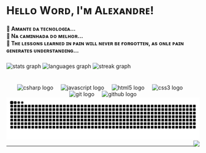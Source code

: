 <h1 align="left"> Hᴇʟʟᴏ Wᴏʀᴅ, I'ᴍ Aʟᴇxᴀɴᴅʀᴇ! </h1>


<h4 align="left">🔭 Aᴍᴀɴᴛᴇ ᴅᴀ ᴛᴇᴄɴᴏʟᴏɢɪᴀ...<br> 🌱 Nᴀ ᴄᴀᴍɪɴʜᴀᴅᴀ ᴅᴏ ᴍᴇʟʜᴏʀ...<br> 🙏 Tʜᴇ ʟᴇssᴏɴs ʟᴇᴀʀɴᴇᴅ ɪɴ ᴘᴀɪɴ ᴡɪʟʟ ɴᴇᴠᴇʀ ʙᴇ ғᴏʀɢᴏᴛᴛᴇɴ, ᴀs ᴏɴʟᴇ ᴘᴀɪɴ ɢᴇɴᴇʀᴀᴛᴇs ᴜɴᴅᴇʀsᴛᴀɴᴅɪɴɢ...</h4>

###

<div align="left">
  <img src="https://github-readme-stats.vercel.app/api?username=DevX4N&hide_title=false&hide_rank=true&show_icons=true&include_all_commits=true&count_private=true&disable_animations=true&theme=dracula&locale=en&hide_border=true&order=1" height="125" alt="stats graph"  />
  <img src="https://github-readme-stats.vercel.app/api/top-langs?username=DevX4N&locale=en&hide_title=false&layout=compact&card_width=320&theme=dracula&hide_border=true&order=2" height="125" alt="languages graph"  />
  <img src="https://streak-stats.demolab.com?user=DevX4N&locale=en&mode=daily&theme=dracula&hide_border=true&date_format=M%20j%5B,%20Y%5D&order=3" height="125" alt="streak graph"  />
</div>

#
<div align="center">
  <img src="https://cdn.jsdelivr.net/gh/devicons/devicon/icons/csharp/csharp-original.svg" height="30" alt="csharp logo"  />
  <img width="12" />
  <img src="https://cdn.jsdelivr.net/gh/devicons/devicon/icons/javascript/javascript-original.svg" height="30" alt="javascript logo"  />
  <img width="12" />
  <img src="https://cdn.jsdelivr.net/gh/devicons/devicon/icons/html5/html5-original.svg" height="30" alt="html5 logo"  />
  <img width="12" />
  <img src="https://cdn.jsdelivr.net/gh/devicons/devicon/icons/css3/css3-original.svg" height="30" alt="css3 logo"  />
  <img width="12" />
  <img src="https://cdn.jsdelivr.net/gh/devicons/devicon/icons/git/git-plain.svg" height="30" alt="git logo"  />
  <img width="12" />
  <img src="https://skillicons.dev/icons?i=github" height="30" alt="github logo"  />
</div>

<img src="https://raw.githubusercontent.com/DevX4N/DevX4N/output/snake.svg" alt="Snake animation" />
<br clear="both">
<img align="right" src="https://profile-counter.glitch.me/DevX4N/count.svg?"  />
<hr>

